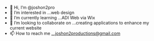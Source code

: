 - 👋 Hi, I’m @joshon2pro
- 👀 I’m interested in ...web design
- 🌱 I’m currently learning ...ADI Web via Wix
- 💞️ I’m looking to collaborate on ...creating applications to enhance my current website
- 📫 How to reach me ...joshon2productions@gmail.com

<!---
joshon2pro/joshon2pro is a ✨ special ✨ repository because its `README.md` (this file) appears on your GitHub profile.
You can click the Preview link to take a look at your changes.
--->
